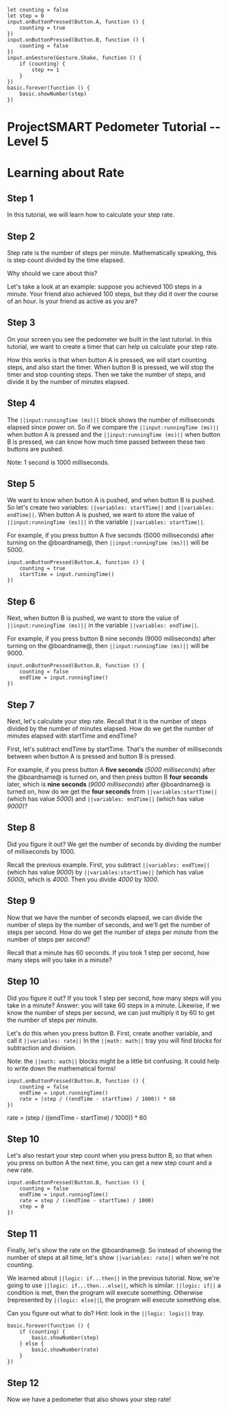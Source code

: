 ```template
let counting = false
let step = 0
input.onButtonPressed(Button.A, function () {
    counting = true
})
input.onButtonPressed(Button.B, function () {
    counting = false
})
input.onGesture(Gesture.Shake, function () {
    if (counting) {
        step += 1
    }
})
basic.forever(function () {
    basic.showNumber(step)
})
```

# ProjectSMART Pedometer Tutorial -- Level 5
# Learning about Rate

## Step 1

In this tutorial, we will learn how to calculate your step rate.

## Step 2

Step rate is the number of steps per minute. Mathematically speaking, this is step count divided by the time elapsed.

Why should we care about this?

Let's take a look at an example: suppose you achieved 100 steps in a minute.
Your friend also achieved 100 steps, but they did it over the course of an hour.
Is your friend as active as you are?

## Step 3

On your screen you see the pedometer we built in the last tutorial.
In this tutorial, we want to create a timer that can help us calculate your step rate.

How this works is that when button A is pressed, we will start counting steps, and also start the timer.
When button B is pressed, we will stop the timer and stop counting steps.
Then we take the number of steps, and divide it by the number of minutes elapsed.

## Step 4

The ``||input:runningTime (ms)||`` block shows the number of milliseconds elapsed since power on.
So if we compare the ``||input:runningTime (ms)||`` when button A is pressed and the ``||input:runningTime (ms)||`` when button B is pressed,
we can know how much time passed between these two buttons are pushed.

Note: 1 second is 1000 milliseconds.

## Step 5

We want to know when button A is pushed, and when button B is pushed.
So let's create two variables: ``||variables: startTime||`` and ``||variables: endTime||``.
When button A is pushed, we want to store the value of ``||input:runningTime (ms)||`` in the variable
``||variables: startTime||``.

For example, if you press button A five seconds (5000 milliseconds) after turning on the @boardname@,
then ``||input:runningTime (ms)||`` will be 5000.

```blocks
input.onButtonPressed(Button.A, function () {
    counting = true
    startTime = input.runningTime()
})
```

## Step 6

Next, when button B is pushed, we want to store the value of ``||input:runningTime (ms)||`` in the variable
``||variables: endTime||``.

For example, if you press button B nine seconds (9000 milliseconds) after turning on the @boardname@,
then ``||input:runningTime (ms)||`` will be 9000.

```blocks
input.onButtonPressed(Button.B, function () {
    counting = false
    endTime = input.runningTime()
})
```

## Step 7

Next, let's calculate your step rate.
Recall that it is the number of steps divided by the number of minutes elapsed.
How do we get the number of minutes elapsed with startTime and endTime?

First, let's subtract endTime by startTime. That's the number of milliseconds between when button A is pressed and button B is pressed.

For example, if you press button A **five seconds** (*5000 milliseconds*) after the @boardname@ is turned on,
and then press button B **four seconds** later, which is **nine seconds** (*9000 milliseconds*) after @boardname@ is turned on,
how do we get the **four seconds** from ``||variables:startTime||`` (which has value *5000*) and ``||variables: endTime||`` (which has value *9000*)?

## Step 8

Did you figure it out?
We get the number of seconds by dividing the number of milliseconds by 1000.

Recall the previous example.
First, you subtract ``||variables: endTime||`` (which has value *9000*) by ``||variables:startTime||`` (which has value *5000*), which is *4000*.
Then you divide *4000* by *1000*.

## Step 9

Now that we have the number of seconds elapsed, we can divide the number of steps by the number of seconds, and we'll get the number of steps per second.
How do we get the number of steps per *minute* from the number of steps per *second*?

Recall that a minute has 60 seconds. If you took 1 step per second, how many steps will you take in a minute?

## Step 10

Did you figure it out? If you took 1 step per second, how many steps will you take in a minute?
Answer: you will take 60 steps in a minute.
Likewise, if we know the number of steps per second, we can just multiply it by 60 to get the number of steps per minute.

Let's do this when you press button B.
First, create another variable, and call it ``||variables: rate||``
In the ``||math: math||`` tray you will find blocks for subtraction and division.

Note: the ``||math: math||`` blocks might be a little bit confusing. It could help to write down the mathematical forms! 

```blocks
input.onButtonPressed(Button.B, function () {
    counting = false
    endTime = input.runningTime()
    rate = (step / ((endTime - startTime) / 1000)) * 60
})
```
rate = (step / ((endTime - startTime) / 1000)) * 60

## Step 10

Let's also restart your step count when you press button B,
so that when you press on button A the next time, you can get a new step count and a new rate.

```blocks
input.onButtonPressed(Button.B, function () {
    counting = false
    endTime = input.runningTime()
    rate = step / ((endTime - startTime) / 1000)
    step = 0
})
```

## Step 11

Finally, let's show the rate on the @boardname@.
So instead of showing the number of steps at all time, let's show ``||variables: rate||`` when we're not counting.

We learned about ``||logic: if...then||`` in the previous tutorial.
Now, we're going to use ``||logic: if...then...else||``, which is similar. ``||logic: if||`` a condition is met, then the program will execute something.
Otherwise (represented by ``||logic: else||``), the program will execute something else.

Can you figure out what to do?
Hint: look in the ``||logic: logic||`` tray.

```block
basic.forever(function () {
    if (counting) {
        basic.showNumber(step)
    } else {
        basic.showNumber(rate)
    }
})
```

## Step 12

Now we have a pedometer that also shows your step rate!
